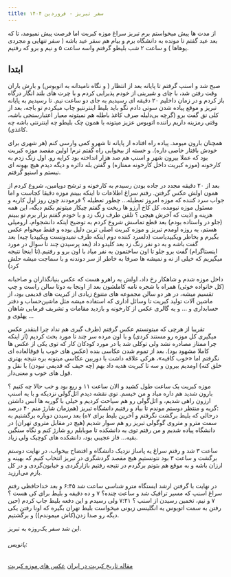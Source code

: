 ```yaml
---
title: سفر تبریز - فروردین ۱۴۰۴
---
```

از مدت ها پیش میخواستم برم تبریز سراغ موزه کبریت اما فرصت پیش نمیومد، تا که بعد عید گفتم تا مونده به دانشگاه برم و بیام هم سفر عید باشه ( سفر تنهایی و مجردی یوهاها ) و ساعت ۲ شب بلیطو گرفتم واسه ساعت ۵ و نیم و برو که رفتیم.

## ابتدا
صبح شد و اسنپ گرفتم تا پایانه بعد از انتظار ( و نگاه نامیدانه به اتوبوس) و بارش باران وقت رفتن شد، با چای و شیرینی از خودم پذیرایی کردم و با چرت های بلند انگار درگاه باز کردم و در زمان داخلیم ۲۰ دقیقه ای رسیدیم به جای دو ساعت نیم. تا رسیدیم به پایانه تبریز و موقع پیاده شدن سوتی دادم نگو باید بلیط اینترنتیو چاپ میکردم تو باجه، بعد از کلی نق گفت برو (گرچه بی‌دلیله صرف کاغذ باطله هم نمیتونه معیار اعتبارسنجی باشه، وقتی رمزینه داریم راننده اتوبوس عزیز میتونه با همون چک بلیطو چه اینترنتی باشه چه کاغذی).

همچنان بارون میومد. پیاده راه افتاده از پایانه تا شهرو کمی وارسی کنم (هر شهری برای خودش بافتار خاصی داره). و خسته از بیخوابی راه گفتم نرم! اولین مقصد موزه کبریت بود که عملا بیرون شهر و اسنپ هم صد هزار انداخته بود کرایه رو. اول زنگ زدم به کارخونه (موزه کبریت داخل کارخونه ممتازه) و گفتن بله دائره و دیگه دیدم هیچ بهونه ای نیستم و اسنپو گرفتم.

بعد از ۲۰ دقیقه مجدد در جاده بودن رسیدم به کارخونه و ترشح دوپامین، شروع کردم از همون اولش عکس گرفتن.
رفتم سراغ اطلاعات تا اینکه ببینم موزه دقیقا کجاست و اما جواب سرد کننده که موزه امروز تعطیله... چطور تعطیله ؟ فرمودند چون روز اول کاریه و مسئول موزه نیومده، کل کاخ آرزو ها ریخت و گفتم چیکار میتونم بکنم دیگه، این همه هزینه و اذیت که آخرش هیچی ؟ تلفن طرف زنگ زد و با خودم گفتم بزار برم تو ببینم (جلو در واستاده بودم) بعد قطع تماسش شروع کردم به توضیح اینکه دانشجو‌ام، ارومیلی هستم، یه روزه اومدم تبریز و موزه کبریت اصلی ترین دلیل بوده و فقط میخوام عکس بگیرم و بخاطر ویکیپدیاست (دلسرد کننده دوم اینکه طرف نمیدونست ویکیپدیا چیه) بعد گفت باشه و به دو نفر زنگ زد بعد کلیدو داد (بعد پرسیدن چند تا سوال در مورد اینستاگرام) گفت برو جلو تا اون ساختمون یه نفر میاد با اون برو و رفتیم.‌(تا اینجا نتیجه میگیریم که خیلی از نه ‌و نمیشه ها صرفا به خاطر از سر دوندنه و با سماجت میشه حلش کرد) 

داخل موزه شدم و شاهکار رخ داد، اولش یه راهرو هست که عکس بنیانگذاران و صاحبانه (کل خانواده خوئی) همراه با شجره نامه کاملشون بعد از اونجا به دوتا سالن راست و چپ تقسیم میشه، در هر دو سالن مجموعه های متنوع زیادی از کبریت های قدیمی بود، از ماشین آلات تولید کبریت تا وسائل اداری که استفاده میشه مثل ماشین‌حساب و دفتر حسابداری و ... و یه گالری عکس از کارخونه و بازدید مقامات و تشریف فرمایی شاهان پهلوی و ...

تقریبا از هرچی که میتونستم عکس گرفتم (طرف گیری هم نداد چرا اینقدر عکس میگیری کل موزه رو مستند کردی) و با اون مرده سر چند تا مورد بحث کردیم (از اینکه چرا ممتاز مصادره نشد ولی توکلی شد یا در مورد کودکان کار که توی یکی از عکس ها کاملا مشهود بود). بعد از تموم شدن عکاسی بنده (عکس های خوب یا فوقالعاده ای نگرفتم اما «خوب کافیه»، هرکی علاقه داشت با دوربین عکاسی میتونه بره نتیجه بهتری خلق کنه) اومدیم بیرون و سه تا کبریت هدیه داد بهم (چه حیف که قدیمی نبودن) با نقل و قول های خوب و معنی‌دار. 

موزه کبریت یک ساعت طول کشید و الان ساعت ۱۱ و ربع بود و خب حالا چه کنیم ؟ بارون شدید هم داره میاد و من خیسم. توی نقشه دیدم ائل‌گولی نزدیکه و با یه اسنپ ارزون راهی شدیم، و ائل‌گولی رو هم سیاحت کردیم و خیلی با گوربه ها انس داشتن‌ :گریه و منتظر دوستم موندم تا بیاد و رفتیم دانشگاه تبریز (هم‌زمان شارژ منم ۴۰ درصد درحالی که بلیط برگشت نگرفتم و آخرین بلیط برای ۷ه) بعد رسیدن دوباره برگشتیم به سمت مترو و متروی گوگولی تبریز رو هم سوار شدیم (هیچ در مقابل متروی تهران) در دانشگاه پیاده شدیم و من رفتم توی یه دانشکده تا موبایلم رو شارژ کنم و نگاه سنگین بقیه... فاز عجیبی بود، دانشکده های کوچیک ولی زیاد.

ساعت ۳ شد و رفتم سراغ یه پاساژ نزدیک دانشگاه و افتضاح بیخواب، در نهایت دوستم برگشت و ساعت ۳ بود
نتونستیم هیچ مقصد گردشگری در تبریز انتخاب کنیم که بهینه و ارزان باشه و به موقع هم بتونم برگردم در نتیجه رفتیم بازارگردی و خیابون‌گردی و در کل بازم می‌ارزید.

در نهایت با گرفتن ارشد ایستگاه مترو شناسی ساعت شد ۶:۴۵ و بعد خداحافظی رفتم سراغ اسنپ که مسیر ترافیک شد و ساعت چنده؟ ۷ و ده دقیقه و بلیط برای کی هست ؟ ۷ و نیم، تخمین رسیدن از اسنپ ؟ ۷:۲۱ ولی رسیدم و این دفعه بلیط جاپ کردم (حین رفتن به سمت اتوبوس یه انگلیسی زبونی میخواست بلیط تهران بگیره که اونا رفتن یکی دیگه رو صدا زدن(کاش میموندم)) و برگشتیم.

این شد سفر یک‌روزه به تبریز.
###### پانویس:
[مقاله تاریخ کبریت در ایران](https://fa.wikipedia.org/wiki/%D8%AA%D8%A7%D8%B1%DB%8C%D8%AE_%DA%A9%D8%A8%D8%B1%DB%8C%D8%AA_%D8%AF%D8%B1_%D8%A7%DB%8C%D8%B1%D8%A7%D9%86) 
[عکس های موزه کبریت](https://commons.wikimedia.org/wiki/Category:%D9%85%D9%88%D8%B2%D9%87_%DA%A9%D8%A8%D8%B1%DB%8C%D8%AA_%D8%AA%D8%A8%D8%B1%DB%8C%D8%B2)

